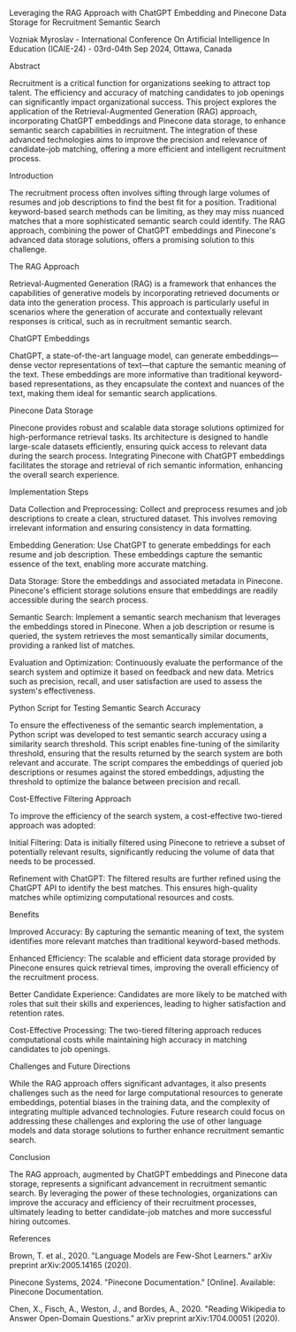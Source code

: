 Leveraging the RAG Approach with ChatGPT Embedding and Pinecone Data Storage for Recruitment Semantic Search

Vozniak Myroslav - International Conference On Artificial Intelligence In Education (ICAIE-24) - 03rd-04th Sep 2024, Ottawa, Canada

Abstract

Recruitment is a critical function for organizations seeking to attract top talent. The efficiency and accuracy of matching candidates to job openings can significantly impact organizational success. This project explores the application of the Retrieval-Augmented Generation (RAG) approach, incorporating ChatGPT embeddings and Pinecone data storage, to enhance semantic search capabilities in recruitment. The integration of these advanced technologies aims to improve the precision and relevance of candidate-job matching, offering a more efficient and intelligent recruitment process.

Introduction

The recruitment process often involves sifting through large volumes of resumes and job descriptions to find the best fit for a position. Traditional keyword-based search methods can be limiting, as they may miss nuanced matches that a more sophisticated semantic search could identify. The RAG approach, combining the power of ChatGPT embeddings and Pinecone's advanced data storage solutions, offers a promising solution to this challenge.

The RAG Approach

Retrieval-Augmented Generation (RAG) is a framework that enhances the capabilities of generative models by incorporating retrieved documents or data into the generation process. This approach is particularly useful in scenarios where the generation of accurate and contextually relevant responses is critical, such as in recruitment semantic search.

ChatGPT Embeddings

ChatGPT, a state-of-the-art language model, can generate embeddings—dense vector representations of text—that capture the semantic meaning of the text. These embeddings are more informative than traditional keyword-based representations, as they encapsulate the context and nuances of the text, making them ideal for semantic search applications.

Pinecone Data Storage

Pinecone provides robust and scalable data storage solutions optimized for high-performance retrieval tasks. Its architecture is designed to handle large-scale datasets efficiently, ensuring quick access to relevant data during the search process. Integrating Pinecone with ChatGPT embeddings facilitates the storage and retrieval of rich semantic information, enhancing the overall search experience.

Implementation Steps

Data Collection and Preprocessing: Collect and preprocess resumes and job descriptions to create a clean, structured dataset. This involves removing irrelevant information and ensuring consistency in data formatting.

Embedding Generation: Use ChatGPT to generate embeddings for each resume and job description. These embeddings capture the semantic essence of the text, enabling more accurate matching.

Data Storage: Store the embeddings and associated metadata in Pinecone. Pinecone's efficient storage solutions ensure that embeddings are readily accessible during the search process.

Semantic Search: Implement a semantic search mechanism that leverages the embeddings stored in Pinecone. When a job description or resume is queried, the system retrieves the most semantically similar documents, providing a ranked list of matches.

Evaluation and Optimization: Continuously evaluate the performance of the search system and optimize it based on feedback and new data. Metrics such as precision, recall, and user satisfaction are used to assess the system's effectiveness.

Python Script for Testing Semantic Search Accuracy

To ensure the effectiveness of the semantic search implementation, a Python script was developed to test semantic search accuracy using a similarity search threshold. This script enables fine-tuning of the similarity threshold, ensuring that the results returned by the search system are both relevant and accurate. The script compares the embeddings of queried job descriptions or resumes against the stored embeddings, adjusting the threshold to optimize the balance between precision and recall.

Cost-Effective Filtering Approach

To improve the efficiency of the search system, a cost-effective two-tiered approach was adopted:

Initial Filtering: Data is initially filtered using Pinecone to retrieve a subset of potentially relevant results, significantly reducing the volume of data that needs to be processed.

Refinement with ChatGPT: The filtered results are further refined using the ChatGPT API to identify the best matches. This ensures high-quality matches while optimizing computational resources and costs.

Benefits

Improved Accuracy: By capturing the semantic meaning of text, the system identifies more relevant matches than traditional keyword-based methods.

Enhanced Efficiency: The scalable and efficient data storage provided by Pinecone ensures quick retrieval times, improving the overall efficiency of the recruitment process.

Better Candidate Experience: Candidates are more likely to be matched with roles that suit their skills and experiences, leading to higher satisfaction and retention rates.

Cost-Effective Processing: The two-tiered filtering approach reduces computational costs while maintaining high accuracy in matching candidates to job openings.

Challenges and Future Directions

While the RAG approach offers significant advantages, it also presents challenges such as the need for large computational resources to generate embeddings, potential biases in the training data, and the complexity of integrating multiple advanced technologies. Future research could focus on addressing these challenges and exploring the use of other language models and data storage solutions to further enhance recruitment semantic search.

Conclusion

The RAG approach, augmented by ChatGPT embeddings and Pinecone data storage, represents a significant advancement in recruitment semantic search. By leveraging the power of these technologies, organizations can improve the accuracy and efficiency of their recruitment processes, ultimately leading to better candidate-job matches and more successful hiring outcomes.

References

Brown, T. et al., 2020. "Language Models are Few-Shot Learners." arXiv preprint arXiv:2005.14165 (2020).

Pinecone Systems, 2024. "Pinecone Documentation." [Online]. Available: Pinecone Documentation.

Chen, X., Fisch, A., Weston, J., and Bordes, A., 2020. "Reading Wikipedia to Answer Open-Domain Questions." arXiv preprint arXiv:1704.00051 (2020).
